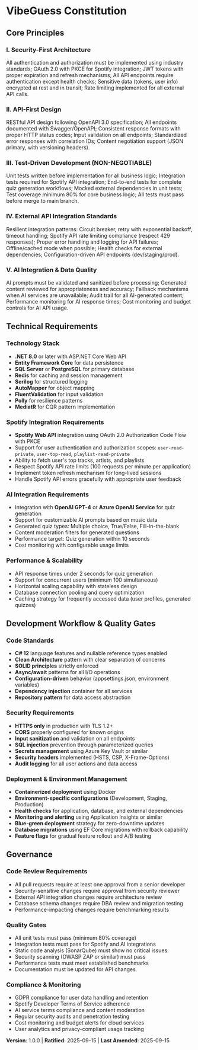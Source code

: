 # VibeGuess Constitution
<!-- AI-powered Spotify Quiz Generator Web API -->

## Core Principles

### I. Security-First Architecture
All authentication and authorization must be implemented using industry standards; OAuth 2.0 with PKCE for Spotify integration; JWT tokens with proper expiration and refresh mechanisms; All API endpoints require authentication except health checks; Sensitive data (tokens, user info) encrypted at rest and in transit; Rate limiting implemented for all external API calls.

### II. API-First Design
RESTful API design following OpenAPI 3.0 specification; All endpoints documented with Swagger/OpenAPI; Consistent response formats with proper HTTP status codes; Input validation on all endpoints; Standardized error responses with correlation IDs; Content negotiation support (JSON primary, with versioning headers).

### III. Test-Driven Development (NON-NEGOTIABLE)
Unit tests written before implementation for all business logic; Integration tests required for Spotify API integration; End-to-end tests for complete quiz generation workflows; Mocked external dependencies in unit tests; Test coverage minimum 80% for core business logic; All tests must pass before merge to main branch.

### IV. External API Integration Standards
Resilient integration patterns: Circuit breaker, retry with exponential backoff, timeout handling; Spotify API rate limiting compliance (respect 429 responses); Proper error handling and logging for API failures; Offline/cached mode when possible; Health checks for external dependencies; Configuration-driven API endpoints (dev/staging/prod).

### V. AI Integration & Data Quality
AI prompts must be validated and sanitized before processing; Generated content reviewed for appropriateness and accuracy; Fallback mechanisms when AI services are unavailable; Audit trail for all AI-generated content; Performance monitoring for AI response times; Cost monitoring and budget controls for AI API usage.

## Technical Requirements

### Technology Stack
- **.NET 8.0** or later with ASP.NET Core Web API
- **Entity Framework Core** for data persistence
- **SQL Server** or **PostgreSQL** for primary database
- **Redis** for caching and session management
- **Serilog** for structured logging
- **AutoMapper** for object mapping
- **FluentValidation** for input validation
- **Polly** for resilience patterns
- **MediatR** for CQR pattern implementation

### Spotify Integration Requirements
- **Spotify Web API** integration using OAuth 2.0 Authorization Code Flow with PKCE
- Support for user authentication and authorization scopes: `user-read-private`, `user-top-read`, `playlist-read-private`
- Ability to fetch user's top tracks, artists, and playlists
- Respect Spotify API rate limits (100 requests per minute per application)
- Implement token refresh mechanism for long-lived sessions
- Handle Spotify API errors gracefully with appropriate user feedback

### AI Integration Requirements
- Integration with **OpenAI GPT-4** or **Azure OpenAI Service** for quiz generation
- Support for customizable AI prompts based on music data
- Generated quiz types: Multiple choice, True/False, Fill-in-the-blank
- Content moderation filters for generated questions
- Performance target: Quiz generation within 10 seconds
- Cost monitoring with configurable usage limits

### Performance & Scalability
- API response times under 2 seconds for quiz generation
- Support for concurrent users (minimum 100 simultaneous)
- Horizontal scaling capability with stateless design
- Database connection pooling and query optimization
- Caching strategy for frequently accessed data (user profiles, generated quizzes)

## Development Workflow & Quality Gates

### Code Standards
- **C# 12** language features and nullable reference types enabled
- **Clean Architecture** pattern with clear separation of concerns
- **SOLID principles** strictly enforced
- **Async/await** patterns for all I/O operations
- **Configuration-driven** behavior (appsettings.json, environment variables)
- **Dependency injection** container for all services
- **Repository pattern** for data access abstraction

### Security Requirements
- **HTTPS only** in production with TLS 1.2+
- **CORS** properly configured for known origins
- **Input sanitization** and validation on all endpoints
- **SQL injection** prevention through parameterized queries
- **Secrets management** using Azure Key Vault or similar
- **Security headers** implemented (HSTS, CSP, X-Frame-Options)
- **Audit logging** for all user actions and data access

### Deployment & Environment Management
- **Containerized deployment** using Docker
- **Environment-specific configurations** (Development, Staging, Production)
- **Health checks** for application, database, and external dependencies
- **Monitoring and alerting** using Application Insights or similar
- **Blue-green deployment** strategy for zero-downtime updates
- **Database migrations** using EF Core migrations with rollback capability
- **Feature flags** for gradual feature rollout and A/B testing

## Governance

### Code Review Requirements
- All pull requests require at least one approval from a senior developer
- Security-sensitive changes require approval from security reviewer
- External API integration changes require architecture review
- Database schema changes require DBA review and migration testing
- Performance-impacting changes require benchmarking results

### Quality Gates
- All unit tests must pass (minimum 80% coverage)
- Integration tests must pass for Spotify and AI integrations
- Static code analysis (SonarQube) must show no critical issues
- Security scanning (OWASP ZAP or similar) must pass
- Performance tests must meet established benchmarks
- Documentation must be updated for API changes

### Compliance & Monitoring
- GDPR compliance for user data handling and retention
- Spotify Developer Terms of Service adherence
- AI service terms compliance and content moderation
- Regular security audits and penetration testing
- Cost monitoring and budget alerts for cloud services
- User analytics and privacy-compliant usage tracking

**Version**: 1.0.0 | **Ratified**: 2025-09-15 | **Last Amended**: 2025-09-15